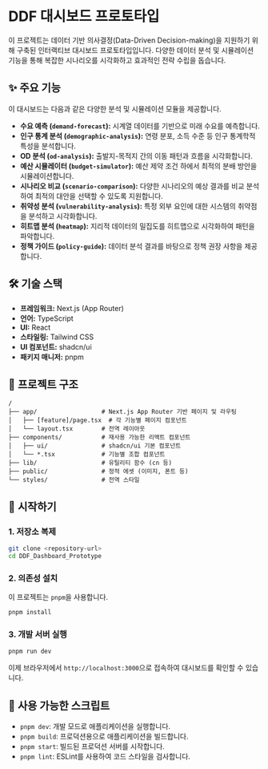 # DDF 대시보드 프로토타입

이 프로젝트는 데이터 기반 의사결정(Data-Driven Decision-making)을 지원하기 위해 구축된 인터랙티브 대시보드 프로토타입입니다. 다양한 데이터 분석 및 시뮬레이션 기능을 통해 복잡한 시나리오를 시각화하고 효과적인 전략 수립을 돕습니다.

## ✨ 주요 기능

이 대시보드는 다음과 같은 다양한 분석 및 시뮬레이션 모듈을 제공합니다.

- **수요 예측 (`demand-forecast`):** 시계열 데이터를 기반으로 미래 수요를 예측합니다.
- **인구 통계 분석 (`demographic-analysis`):** 연령 분포, 소득 수준 등 인구 통계학적 특성을 분석합니다.
- **OD 분석 (`od-analysis`):** 출발지-목적지 간의 이동 패턴과 흐름을 시각화합니다.
- **예산 시뮬레이터 (`budget-simulator`):** 예산 제약 조건 하에서 최적의 분배 방안을 시뮬레이션합니다.
- **시나리오 비교 (`scenario-comparison`):** 다양한 시나리오의 예상 결과를 비교 분석하여 최적의 대안을 선택할 수 있도록 지원합니다.
- **취약성 분석 (`vulnerability-analysis`):** 특정 외부 요인에 대한 시스템의 취약점을 분석하고 시각화합니다.
- **히트맵 분석 (`heatmap`):** 지리적 데이터의 밀집도를 히트맵으로 시각화하여 패턴을 파악합니다.
- **정책 가이드 (`policy-guide`):** 데이터 분석 결과를 바탕으로 정책 권장 사항을 제공합니다.

## 🛠️ 기술 스택

- **프레임워크:** Next.js (App Router)
- **언어:** TypeScript
- **UI:** React
- **스타일링:** Tailwind CSS
- **UI 컴포넌트:** shadcn/ui
- **패키지 매니저:** pnpm

## 📂 프로젝트 구조

```
/
├── app/                  # Next.js App Router 기반 페이지 및 라우팅
│   ├── [feature]/page.tsx  # 각 기능별 페이지 컴포넌트
│   └── layout.tsx        # 전역 레이아웃
├── components/           # 재사용 가능한 리액트 컴포넌트
│   ├── ui/               # shadcn/ui 기본 컴포넌트
│   └── *.tsx             # 기능별 조합 컴포넌트
├── lib/                  # 유틸리티 함수 (cn 등)
├── public/               # 정적 에셋 (이미지, 폰트 등)
└── styles/               # 전역 스타일
```

## 🚀 시작하기

### 1. 저장소 복제

```bash
git clone <repository-url>
cd DDF_Dashboard_Prototype
```

### 2. 의존성 설치

이 프로젝트는 `pnpm`을 사용합니다.

```bash
pnpm install
```

### 3. 개발 서버 실행

```bash
pnpm run dev
```

이제 브라우저에서 `http://localhost:3000`으로 접속하여 대시보드를 확인할 수 있습니다.

## 📜 사용 가능한 스크립트

- `pnpm dev`: 개발 모드로 애플리케이션을 실행합니다.
- `pnpm build`: 프로덕션용으로 애플리케이션을 빌드합니다.
- `pnpm start`: 빌드된 프로덕션 서버를 시작합니다.
- `pnpm lint`: ESLint를 사용하여 코드 스타일을 검사합니다.